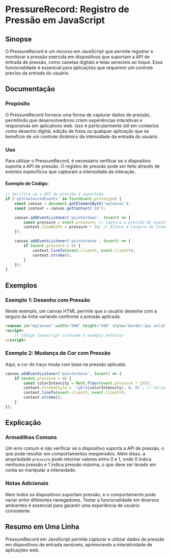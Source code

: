 <!--
Meta Description: # PressureRecord: Registro de Pressão em JavaScript ## Sinopse O PressureRecord é um recurso em JavaScript que permite registrar e monitorar a pressão...
Meta Keywords: pressão, event, que, canvas, context
-->

# PressureRecord: Registro de Pressão em JavaScript

## Sinopse
O PressureRecord é um recurso em JavaScript que permite registrar e monitorar a pressão exercida em dispositivos que suportam a API de entrada de pressão, como canetas digitais e telas sensíveis ao toque. Essa funcionalidade é essencial para aplicações que requerem um controle preciso da entrada do usuário.

## Documentação
### Propósito
O PressureRecord fornece uma forma de capturar dados de pressão, permitindo que desenvolvedores criem experiências interativas e responsivas em aplicativos web. Isso é particularmente útil em contextos como desenho digital, edição de fotos ou qualquer aplicação que se beneficie de um controle dinâmico da intensidade da entrada do usuário.

### Uso
Para utilizar o PressureRecord, é necessário verificar se o dispositivo suporta a API de pressão. O registro de pressão pode ser feito através de eventos específicos que capturam a intensidade da interação. 

#### Exemplo de Código:
```javascript
// Verifica se a API de pressão é suportada
if ('getCoalescedEvents' in TouchEvent.prototype) {
    const canvas = document.getElementById('myCanvas');
    const context = canvas.getContext('2d');

    canvas.addEventListener('pointerdown', (event) => {
        const pressure = event.pressure; // Captura a pressão do evento
        context.lineWidth = pressure * 10; // Altera a largura da linha com base na pressão
    });

    canvas.addEventListener('pointermove', (event) => {
        if (event.pressure > 0) {
            context.lineTo(event.clientX, event.clientY);
            context.stroke();
        }
    });
}
```

## Exemplos
### Exemplo 1: Desenho com Pressão
Neste exemplo, um canvas HTML permite que o usuário desenhe com a largura da linha variando conforme a pressão aplicada.

```html
<canvas id="myCanvas" width="500" height="500" style="border:1px solid black;"></canvas>
<script>
    // Código Javascript conforme o exemplo anterior
</script>
```

### Exemplo 2: Mudança de Cor com Pressão
Aqui, a cor do traço muda com base na pressão aplicada.

```javascript
canvas.addEventListener('pointermove', (event) => {
    if (event.pressure > 0) {
        const colorIntensity = Math.floor(event.pressure * 255);
        context.strokeStyle = `rgb(${colorIntensity}, 0, 0)`; // Variando a cor do traço
        context.lineTo(event.clientX, event.clientY);
        context.stroke();
    }
});
```

## Explicação
### Armadilhas Comuns
Um erro comum é não verificar se o dispositivo suporta a API de pressão, o que pode resultar em comportamentos inesperados. Além disso, a propriedade `pressure` pode retornar valores entre 0 e 1, onde 0 indica nenhuma pressão e 1 indica pressão máxima, o que deve ser levado em conta ao manipular a intensidade.

### Notas Adicionais
Nem todos os dispositivos suportam pressão, e o comportamento pode variar entre diferentes navegadores. Testar a funcionalidade em diversos ambientes é essencial para garantir uma experiência de usuário consistente.

## Resumo em Uma Linha
PressureRecord em JavaScript permite capturar e utilizar dados de pressão em dispositivos de entrada sensíveis, aprimorando a interatividade de aplicações web.